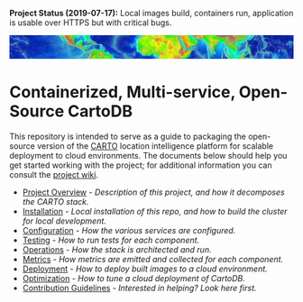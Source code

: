 **Project Status (2019-07-17):** Local images build, containers run, application is usable over HTTPS but with critical bugs.

![Banner image, slice of world elevation map](./assets/multi-svc-cartodb-banner.jpg)

# Containerized, Multi-service, Open-Source CartoDB

This repository is intended to serve as a guide to packaging the open-source version of the <a href="https://carto.com/" target="_blank">CARTO</a> location intelligence platform for scalable deployment to cloud environments. The documents below should help you get started working with the project; for additional information you can consult the [project wiki](https://github.com/ruralinnovation/multi-svc-cartodb/wiki).

* [Project Overview](./DOCS/OVERVIEW.md) - _Description of this project, and how it decomposes the CARTO stack._
* [Installation](./DOCS/INSTALL.md) - _Local installation of this repo, and how to build the cluster for local development._
* [Configuration](./DOCS/CONFIGURATION.md) - _How the various services are configured._
* [Testing](./DOCS/TESTING.md) - _How to run tests for each component._
* [Operations](./DOCS/OPERATIONS.md) - _How the stack is architected and run._
* [Metrics](./DOCS/METRICS.md) - _How metrics are emitted and collected for each component._
* [Deployment](./DOCS/DEPLOYMENT.md) - _How to deploy built images to a cloud environment._
* [Optimization](./DOCS/OPTIMIZATION.md) - _How to tune a cloud deployment of CartoDB._
* [Contribution Guidelines](./CONTRIBUTING.md) - _Interested in helping? Look here first._
